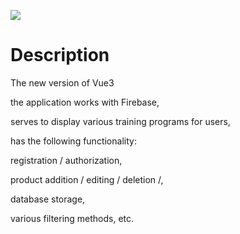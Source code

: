 <p>
 <img src="https://github.com/Mishka-Sakhelashvili/Node__Mongo__ShopApp/blob/master/cover.jpg?raw=true" />
</p>

# Description

The new version of Vue3

the application works with Firebase,

serves to display various training programs for users, 

has the following functionality: 

registration / authorization, 

product addition / editing / deletion /, 

database storage, 

various filtering methods, etc.
